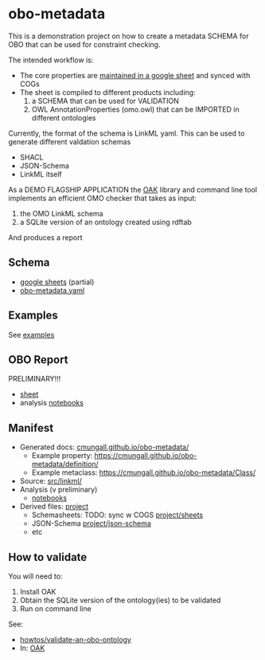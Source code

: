 # obo-metadata

This is a demonstration project on how to create a metadata SCHEMA for OBO that can be
used for constraint checking.

The intended workflow is:

 * The core properties are [maintained in a google sheet](https://docs.google.com/spreadsheets/d/1YU_58PB-TaxlvJ5oIneUig8kB8CbmHyR30hUqfD0ZtE/edit) and synced with COGs
 * The sheet is compiled to different products including:
     1. a SCHEMA that can be used for VALIDATION
     2. OWL AnnotationProperties (omo.owl) that can be IMPORTED in different ontologies


Currently, the format of the schema is LinkML yaml. This can be used to generate different
valdation schemas

 - SHACL
 - JSON-Schema
 - LinkML itself


As a DEMO FLAGSHIP APPLICATION the
[OAK](https://incatools.github.io/ontology-access-kit/) library and
command line tool implements an efficient OMO checker that takes as input:

 1. the OMO LinkML schema
 2. a SQLite version of an ontology created using rdftab

And produces a report

## Schema

- [google sheets](https://docs.google.com/spreadsheets/d/1YU_58PB-TaxlvJ5oIneUig8kB8CbmHyR30hUqfD0ZtE/edit) (partial)
- [obo-metadata.yaml](src/linkml/obo-metadata.yaml)

## Examples

See [examples](examples)

## OBO Report

PRELIMINARY!!!

- [sheet](https://docs.google.com/spreadsheets/d/1Er8xYeKMvKKo-MGQf7w9jUgCWTOZwprDq9Td2Nuu4Po/edit#gid=488211236)
- analysis [notebooks](notebooks)

## Manifest

 * Generated docs: [cmungall.github.io/obo-metadata/](https://cmungall.github.io/obo-metadata/)
     * Example property: https://cmungall.github.io/obo-metadata/definition/
     * Example metaclass: https://cmungall.github.io/obo-metadata/Class/
 * Source: [src/linkml/](src/linkml/)
 * Analysis (v preliminary)
     * [notebooks](notebooks)
 * Derived files: [project](https://github.com/cmungall/obo-metadata/tree/main/project)
     * Schemasheets: TODO: sync w COGS [project/sheets](project/sheets)
     * JSON-Schema [project/json-schema](project/jsonschema)
     * etc


## How to validate

You will need to:

 1. Install OAK
 2. Obtain the SQLite version of the ontology(ies) to be validated
 3. Run on command line

See:

 * [howtos/validate-an-obo-ontology](https://incatools.github.io/ontology-access-kit/howtos/validate-an-obo-ontology.html)
 * In: [OAK](https://github.com/INCATools/ontology-access-kit/)

